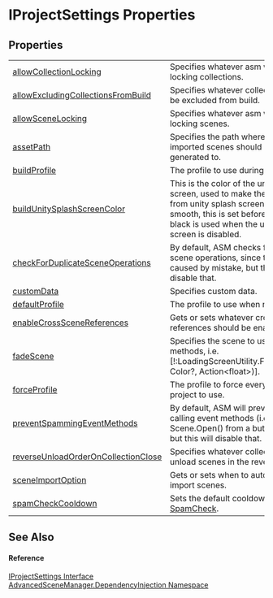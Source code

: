 # IProjectSettings Properties




## Properties
<table>
<tr>
<td><a href="P_AdvancedSceneManager_DependencyInjection_IProjectSettings_allowCollectionLocking.md">allowCollectionLocking</a></td>
<td>Specifies whatever asm will allow locking collections.</td></tr>
<tr>
<td><a href="P_AdvancedSceneManager_DependencyInjection_IProjectSettings_allowExcludingCollectionsFromBuild.md">allowExcludingCollectionsFromBuild</a></td>
<td>Specifies whatever collections can be excluded from build.</td></tr>
<tr>
<td><a href="P_AdvancedSceneManager_DependencyInjection_IProjectSettings_allowSceneLocking.md">allowSceneLocking</a></td>
<td>Specifies whatever asm will allow locking scenes.</td></tr>
<tr>
<td><a href="P_AdvancedSceneManager_DependencyInjection_IProjectSettings_assetPath.md">assetPath</a></td>
<td>Specifies the path where profiles and imported scenes should be generated to.</td></tr>
<tr>
<td><a href="P_AdvancedSceneManager_DependencyInjection_IProjectSettings_buildProfile.md">buildProfile</a></td>
<td>The profile to use during build.</td></tr>
<tr>
<td><a href="P_AdvancedSceneManager_DependencyInjection_IProjectSettings_buildUnitySplashScreenColor.md">buildUnitySplashScreenColor</a></td>
<td>This is the color of the unity splash screen, used to make the transition from unity splash screen to ASM smooth, this is set before building. black is used when the unity splash screen is disabled.</td></tr>
<tr>
<td><a href="P_AdvancedSceneManager_DependencyInjection_IProjectSettings_checkForDuplicateSceneOperations.md">checkForDuplicateSceneOperations</a></td>
<td>By default, ASM checks for duplicate scene operations, since this is usually caused by mistake, but this will disable that.</td></tr>
<tr>
<td><a href="P_AdvancedSceneManager_DependencyInjection_IProjectSettings_customData.md">customData</a></td>
<td>Specifies custom data.</td></tr>
<tr>
<td><a href="P_AdvancedSceneManager_DependencyInjection_IProjectSettings_defaultProfile.md">defaultProfile</a></td>
<td>The profile to use when none is set.</td></tr>
<tr>
<td><a href="P_AdvancedSceneManager_DependencyInjection_IProjectSettings_enableCrossSceneReferences.md">enableCrossSceneReferences</a></td>
<td>Gets or sets whatever cross-scene references should be enabled.</td></tr>
<tr>
<td><a href="P_AdvancedSceneManager_DependencyInjection_IProjectSettings_fadeScene.md">fadeScene</a></td>
<td>Specifies the scene to use for certain methods, i.e. [!:LoadingScreenUtility.FadeOut(float, Color?, Action&lt;float&gt;)].</td></tr>
<tr>
<td><a href="P_AdvancedSceneManager_DependencyInjection_IProjectSettings_forceProfile.md">forceProfile</a></td>
<td>The profile to force everyone in this project to use.</td></tr>
<tr>
<td><a href="P_AdvancedSceneManager_DependencyInjection_IProjectSettings_preventSpammingEventMethods.md">preventSpammingEventMethods</a></td>
<td>By default, ASM will prevent spam calling event methods (i.e. calling Scene.Open() from a button press), but this will disable that.</td></tr>
<tr>
<td><a href="P_AdvancedSceneManager_DependencyInjection_IProjectSettings_reverseUnloadOrderOnCollectionClose.md">reverseUnloadOrderOnCollectionClose</a></td>
<td>Specifies whatever collections should unload scenes in the reverse order.</td></tr>
<tr>
<td><a href="P_AdvancedSceneManager_DependencyInjection_IProjectSettings_sceneImportOption.md">sceneImportOption</a></td>
<td>Gets or sets when to automatically import scenes.</td></tr>
<tr>
<td><a href="P_AdvancedSceneManager_DependencyInjection_IProjectSettings_spamCheckCooldown.md">spamCheckCooldown</a></td>
<td>Sets the default cooldown for <a href="T_AdvancedSceneManager_Utility_SpamCheck.md">SpamCheck</a>.</td></tr>
</table>

## See Also


#### Reference
<a href="T_AdvancedSceneManager_DependencyInjection_IProjectSettings.md">IProjectSettings Interface</a>  
<a href="N_AdvancedSceneManager_DependencyInjection.md">AdvancedSceneManager.DependencyInjection Namespace</a>  
